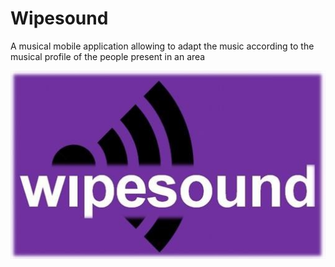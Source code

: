 # Wipesound
A musical mobile application allowing to adapt the music according to the musical profile of the people present in an area

![Alt text](front/www/img/wipesound.jpg?raw=true "Title")
